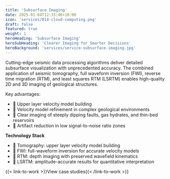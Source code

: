 ```yaml
---
title: 'Subsurface Imaging'
date: 2025-01-04T12:33:46+10:00
icon: 'services/014-cloud-computing.png'
draft: false
featured: true
weight: 1
heroHeading: 'Subsurface Imaging'
heroSubHeading: 'Clearer Imaging for Smarter Decisions'
heroBackground: 'services/service-subsurface-imaging.jpg'
---
```


Cutting-edge seismic data processing algorithms deliver detailed subsurface visualization with unprecedented accuracy. The combined application of seismic tomography, full waveform inversion (FWI), reverse time migration (RTM), and least squares RTM (LSRTM) enables high-quality 2D and 3D imaging of geological structures.

Key advantages:

- 🔹 Upper layer velocity model building
- 🔹 Velocity model refinement in complex geological environments
- 🔹 Clear imaging of steeply dipping faults, gas hydrates, and thin-bed reservoirs
- 🔹 Artifact reduction in low signal-to-noise ratio zones

**Technology Stack**

- 🔹 Tomography: upper layer velocity model building
- 🔹 FWI: full-waveform inversion for accurate velocity models
- 🔹 RTM: depth imaging with preserved wavefield kinematics
- 🔹 LSRTM: amplitude-accurate results for quantitative interpretation

{{< link-to-work >}}View case studies{{< /link-to-work >}}